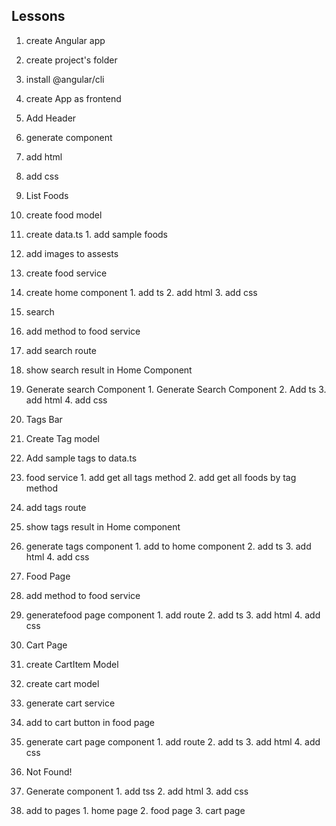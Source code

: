 ## Lessons
1. create Angular app
  1. create project's folder
  2. install @angular/cli
  3. create App as frontend
2. Add Header
  1. generate component
  2. add html
  3. add css

3. List Foods
  1. create food model
  2. create data.ts
    1. add sample foods
  3. add images to assests
  4. create food service
  5. create home component
    1. add ts
    2. add html
    3. add css

4. search
  1. add method to food service
  2. add search route
  3. show search result in Home Component
  4. Generate search Component
    1. Generate Search Component
    2. Add ts
    3. add html
    4. add css
    
5. Tags Bar
  1. Create Tag model
  2. Add sample tags to data.ts
  3. food service
    1. add get all tags method
    2. add get all foods by tag method
  4. add tags route
  5. show tags result in Home component
  6. generate tags component
    1. add to home component
    2. add ts
    3. add html
    4. add css

6. Food Page
  1. add method to food service
  2. generatefood page component
    1. add route
    2. add ts
    3. add html
    4. add css

7. Cart Page
  1. create CartItem Model
  2. create cart model
  3. generate cart service
  4. add to cart button in food page
  5. generate cart page component
    1. add route
    2. add ts
    3. add html
    4. add css

8. Not Found!
  1. Generate component
    1. add tss
    2. add html
    3. add css
  2. add to pages
    1. home page
    2. food page
    3. cart page
    